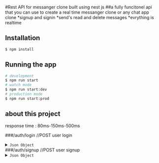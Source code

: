 #Rest API for messanger clone built using nest js 
##a fully funcitonel api that you can use to create a real time messanger clone or any chat app clone 
*signup and signin
*send's read and delete messages
*evrything is realtime

## Installation
```bash
$ npm install
```
## Running the app
```bash
# development
$ npm run start
# watch mode
$ npm run start:dev
# production mode
$ npm run start:prod
```
## about this project
response time : 80ms-150ms-500ms

###/auth/login  //POST user login
<details>
<summary><code>Json Object</code></summary>
```json
{
    login : {
    Username: string;
    Password: string // min length 8
    }
}
```
</details>
###/auth/signup  //POST user signup
<details>
<summary><code>Json Object</code></summary>
```tsx
Signup : {
    Name : string ;
    Username: string;
    Password: string
    }
```
</details>